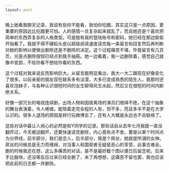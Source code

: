 ```yaml
---
layout: post
---
```

晚上她看我聊天记录，我说有些你不能看，我怕你吃醋，其实这只是一点原因，更重要的原因远比吃醋更可怕。人的感情一旦复杂起来就乱了，而且她还是个喜欢把简单的东西弄复杂的人格类型。可是她有我的登陆账号和密码，她已经在那边偷偷开始看了。我就不得不硬起头皮以超级阅读速度读完每一条留言和回复然后再判断对她的影响以便做出删除还是不删除的决定。这个过程痛苦不堪，毕竟留言有几百页，光是点删除按钮已经点到我手抽筋。她一边看着，我一边删除着，感觉自己就像中宣部，不给你看不想给你看的东西。

这个过程对我来说反而影响巨大。从留言能明显看出，我大一大二跟现在好像变化了很多。以前亲密的朋友现在联系多有淡漠，大多已变成熟悉的陌生人。我那时还喜欢泡妹子，与各种认识很短时间的女生聊得风生水起，然后又在很短的时间内断绝关系。

好像一部冗长的电视连续剧，出场人物和因故离场的演员们络绎不绝，在这个抽象的舞台表演着，令人唏嘘。能陪着走完全程的人有，但不多，而且多半不是在大学认识的。很多人退场的原因是转行玩微博去了，还有人大概是永远也不会联络了。

这些对话中最让人闹心的必然是和Y同学的记录。那些话自从去年七月我就一直没翻开过，今天被迫翻开，还要快速读完删除，内心竟有点不舍。要是以某个时间点为分界线，前半部分，我们是恋人，后半部分，我是个屌丝，她就是所谓的女神。屌丝的问候总是无力而缠绵，对当事人和围观者无疑是恶心的享受，此事古难全。删的时候我还在想，这么多痛苦的对话，是不是最好截个图以便日后留念呢，后来手比脑快，还没等反应过来已经全删了，末了再想想，这痛苦不留也罢，我也应该把此前的日志都一并删除。
